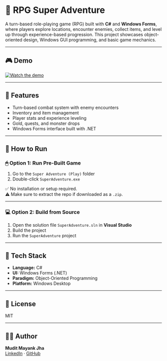 # 🧙 RPG Super Adventure

A turn-based role-playing game (RPG) built with **C#** and **Windows Forms**, where players explore locations, encounter enemies, collect items, and level up through experience-based progression. This project showcases object-oriented design, Windows GUI programming, and basic game mechanics.

---

## 🎮 Demo

[![Watch the demo](https://img.youtube.com/vi/g0NwnHAJI3c/hqdefault.jpg)](https://youtu.be/g0NwnHAJI3c)

---

## 🧠 Features

- Turn-based combat system with enemy encounters
- Inventory and item management
- Player stats and experience leveling
- Gold, quests, and monster drops
- Windows Forms interface built with .NET

---

## 🚀 How to Run

### 🖱 Option 1: Run Pre-Built Game
1. Go to the `Super Adventure (Play)` folder
2. Double-click `SuperAdventure.exe`

✅ No installation or setup required.  
⚠️ Make sure to extract the repo if downloaded as a `.zip`.

---

### 💻 Option 2: Build from Source
1. Open the solution file `SuperAdventure.sln` in **Visual Studio**
2. Build the project
3. Run the `SuperAdventure` project

---

## 🧪 Tech Stack

- **Language:** C#
- **UI:** Windows Forms (.NET)
- **Paradigm:** Object-Oriented Programming
- **Platform:** Windows Desktop

---

## 📄 License

MIT

---

## 🙋‍♂️ Author

**Mudit Mayank Jha**  
[LinkedIn](https://www.linkedin.com/in/muditmayankjha) · [GitHub](https://github.com/muditjha20)
